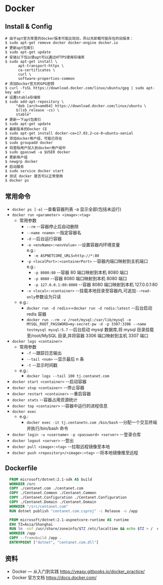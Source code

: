 # Docker

## Install & Config

```shell
# 由于apt官方库里的docker版本可能比较旧，所以先卸载可能存在的旧版本：
$ sudo apt-get remove docker docker-engine docker.io
# 更新apt包索引
$ sudo apt-get update
# 安装以下包以使apt可以通过HTTPS使用存储库
$ sudo apt-get install \
      apt-transport-https \
      ca-certificates \
      curl \
      software-properties-common
# 添加Docker官方的GPG密钥
$ curl -fsSL https://download.docker.com/linux/ubuntu/gpg | sudo apt-key add -
# 设置stable存储库
$ sudo add-apt-repository \
     "deb [arch=amd64] https://download.docker.com/linux/ubuntu \
     $(lsb_release -cs) \
     stable"
# 更新一下apt包索引
$ sudo apt-get update
# 最新版本的Docker CE
$ sudo apt-get install docker-ce=17.03.2~ce-0~ubuntu-xenial
# 添加docker用户组，可能已存在
$ sudo groupadd docker
# 将登陆用户加入到docker用户组中
$ sudo gpasswd -a $USER docker
# 更新用户组
$ newgrp docker
# 启动服务
$ sudo service docker start
# 测试 docker 是否可以正常使用
$ docker ps
```

## 常用命令

- `docker ps [-a]` --查看容器列表 -a 显示全部(包括未运行)
- `docker run <parameter> <image>:<tag>`
  - 常用参数
    - `--rm` --容器停止后自动删除
    - `--name <name>` --指定容器名
    - `-d` --后台运行容器
    - `-e <envName>:<envValue>` --设置容器内环境变量  
       e.g.:
      - `-e ASPNETCORE_URLS=http://*:80`
    - `-p <localPort>:<containerPort>` --容器内端口映射到主机端口  
       e.g.:
      - `-p 8080:80` --容器 80 端口映射到本机 8080 端口
      - `-p 8080` --容器 8080 端口映射到本机 8080 端口
      - `-p 127.0.0.1:80:8080` --容器 8080 端口映射到本机 127.0.0.1:80
    - `-v <local>:<container>` --挂载本地目录至容器内,可追加`--read-only`参数设为只读
  - e.g.:
    - `docker run -d redis`==`docker run -d redis:latest` --后台启动 redis 容器
    - `docker run --rm -v /root/mysql:/var/lib/mysql -e MYSQL_ROOT_PASSWORD=my-secret-pw -d -p 3307:3306 --name testmysql mysql:5.7` --后台启动 mysql 数据库,将 mysql 目录挂载至/root/MySQL 目录,并将容器 3306 端口映射到主机 3307 端口
- `docker logs <container>`
  - 常用参数
    - `-f` --跟踪日志输出
    - `--tail <num>` --显示最后 n 条
    - `-t` --显示时间戳
  - e.g.:
    - `docker logs --tail 100 tj.centanet.com`
- `docker start <container>` --启动容器
- `docker stop <container>` --停止容器
- `docker restart <container>` --重启容器
- `docker stats` --容器占用资源统计
- `docker top <container>` --容器中运行的进程信息
- `docker exec`
  - e.g.:
    - `docker exec -it tj.centanetn.com /bin/bash` --分配一个交互终端 并执行/bin/bash 命令
- `docker login -u <username> -p <password> <server>` --登录仓库
- `docker logout <server>` --登出
- `docker pull <image>:<tag>` --拉取远程镜像至本地
- `docker push <repository>/<image>:<tag>` --将本地镜像推至远程

## Dockerfile

```Dockerfile
  FROM microsoft/dotnet:2.1-sdk AS build
  WORKDIR /src
  COPY ./centanet.com ./centanet.com
  COPY ./Centanet.Common ./Centanet.Common
  COPY ./Centanet.Configuration ./Centanet.Configuration
  COPY ./Centanet.Domain ./Centanet.Domain
  WORKDIR "/src/centanet.com"
  RUN dotnet publish "centanet.com.csproj" -c Release -o /app

  FROM microsoft/dotnet:2.1-aspnetcore-runtime AS runtime
  ENV TZ=Asia/Shanghai
  RUN ln -snf /usr/share/zoneinfo/$TZ /etc/localtime && echo $TZ > /  etc/timezone
  WORKDIR /app
  COPY --from=build /app .
  ENTRYPOINT ["dotnet", "centanet.com.dll"]
```

## 资料

- Docker — 从入门到实践
  <https://yeasy.gitbooks.io/docker_practice/>
- Docker 官方文档 <https://docs.docker.com/>
